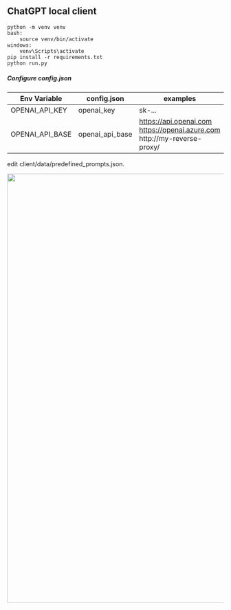 ## ChatGPT local client  

```
python -m venv venv  
bash:  
    source venv/bin/activate  
windows:  
    venv\Scripts\activate  
pip install -r requirements.txt  
python run.py  
```

##### Configure config.json  

| Env Variable    | config.json    | examples                                           |
|-----------------|----------------|----------------------------------------------------|
| OPENAI_API_KEY  | openai_key     | sk-...                                             
| OPENAI_API_BASE | openai_api_base | https://api.openai.com <br> https://openai.azure.com <br> http://my-reverse-proxy/  

edit client/data/predefined_prompts.json.  

<img src="preview.gif" width="1000" height="auto"/>  
